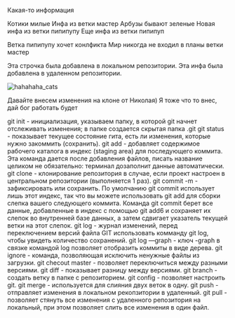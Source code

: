 Какая-то информация 

Котики милые 
Инфа из ветки мастер
Арбузы бывают зеленые
Новая инфа из ветки пипипупу
Еще инфа из ветки пипипуп

Ветка пипипупу хочет конлфикта 
Мир никогда не входил в планы ветки мастер 

Эта строчка была добавлена в локальном репозитории. 
Эта инфа была добавлена в удаленном репозитории.


![hahahaha_cats](https://media.discordapp.net/attachments/578221595194294335/1047486691696447558/unknown.png?width=477&height=473)

Давайте внесем изменения на клоне от Николая)
Я тоже что то внес, дай бог работать будет

git init - инициализация, указываем папку, в которой git начнет отслеживать изменения; в папке создается скрытая папка .git
git status - показывает текущее состояние гита, есть ли изменения, которые нужно закоммить (сохранить).
git add - добавляет содержимое рабочего каталога в индекс (staging area) для последующего коммита. Эта команда дается после добавления файлов, писать название целиком не обязательно: терминал дозаполнит данные автоматически.
git clone - клонирование репозитория в случае, если проект настроен в центральном репозитории (выполняется 1 раз).
git commit -m - зафиксировать или сохранить. По умолчанию git сommit использует лишь этот индекс, так что вы можете использовать git add для сборки слепка вашего следующего коммита. Команда git commit берет все данные, добавленные в индекс с помощью git add6 и сохраняет их слепок во внутренней базе данных, а затем сдвигает указатель текущей ветки на этот слепок.
git log - журнал изменений, перед переключением версий файла GIT использовать комманду git log, чтобы увидеть количество сохранений.
git log —graph - ключ -graph в связке  командой log позволяет отобразить коммиты в виде дерева.
git ignore - команда, позволяющая исключить ненужные файлы из загрузки.
git checout master - позволяет переключиться между разными версиями.
git diff - показывает разницу между версиями.
git branch - создать ветку в папке c репозиторием.
git config - позволяет настроить git.
git merge - используется для слияния двух веток в одну.
git push - отправляет изменения в локальном рекопзитории в удаленный.
git pull - позволяет стянуть все изменения c удаленного репозитория на локальный, при этом позволяет слить все изменения в один файл.